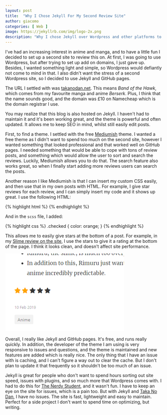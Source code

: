```yaml
---
layout: post
title:  "Why I Chose Jekyll For My Second Review Site"
author: giacomo
categories: [ Web ]
image: https://jekyllrb.com/img/logo-2x.png
description: "Why I chose Jekyll over Wordpress and other platforms to host my smaller blogs."
---
```


I've had an increasing interest in anime and manga, and to have a little fun I decided to set up a second site to review this on. At first, I was going to use Wordpress, but after trying to set up add on domains, I just gave up. Besides, I wanted something light and simple, so Wordpress would defiantly not come to mind in that. I also didn't want the stress of a second Wordpress site, so I decided to use Jekyll and GitHub pages.

The URL I settled with was [takanodan.net](https://takanodan.net). This means *Band of the Hawk*, which comes from my favourite manga and anime *Berserk*. Plus, I think that the name sounds good, and the domain was £10 on Namecheap which is the domain registrar I use.

You may realize that this blog is also hosted on Jekyll. I haven't had to maintain it and it's been working great, and the theme is powerful and often updated. It allows me to keep SEO in mind, whilst still easily edit posts.

First, to find a theme. I settled with the free [Mediumish](https://github.com/wowthemesnet/mediumish-theme-jekyll) theme. I wanted a free theme as I didn't want to spend too much on the second site, however I wanted something that looked professional and that worked well on GitHub pages. I needed something that would be able to cope with tons of review posts, and something which would allow the user to sort and search the reviews. Luckily, Mediumish allows you to do that. The search feature also works great, so when I finally start adding more reviews users can search the posts.

Another reason I like Mediumish is that I can insert my custom CSS easily, and then use that in my own posts with HTML. For example, I give star reviews for each review, and I can simply insert my code and it shows up great. I use the following HTML:

{% highlight html %}
<span class="fa fa-star checked"></span>
<span class="fa fa-star checked"></span>
<span class="fa fa-star"></span>
<span class="fa fa-star"></span>
<span class="fa fa-star"></span>
{% endhighlight %}

And in the `scss` file, I added:

{% highlight css %}
.checked {
	color: orange;
}
{% endhighlight %}

This allows me to easily give stars at the bottom of a post. For example, in my [Slime review on the site](https://takanodan.net/slime-review/), I use the stars to give it a rating at the bottom of the page. I think it looks clean, and doesn't affect site performance.

![Star rating](https://raw.githubusercontent.com/GiacomoLaw/blog/master/images/stars.png)

Overall, I really like Jekyll and GitHub pages. It's free, and runs really quickly. In addition, the developer of the theme I am using is very responsive to issues and questions, and the theme is maintained and new features are added which is really nice. The only thing that I have an issue with is caching, and I can't figure a way out to clear the cache. But I don't plan to update it that frequently so it shouldn't be too much of an issue.

Jekyll is great for people who don't want to spend hours sorting out site speed, issues with plugins, and so much more that Wordpress comes with. I had to do this for [The Nerdy Student](https://thenerdystudent.com), and it wasn't fun. I have to keep an eye on the site for issues, which is a pain too. But with Jekyll and [Taka No Dan](https://takanodan.net), I have no issues. The site is fast, lightweight and easy to maintain. Perfect for a side project I don't want to spend time on optimizing, but writing.
